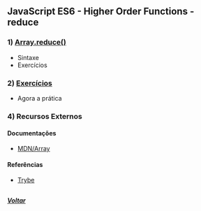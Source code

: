 ## JavaScript ES6 - Higher Order Functions - reduce

### 1) [Array.reduce()](Z-conteudo-recursos/array-reduce.md#arrayreduce)
- Sintaxe
- Exercícios

### 2) [Exercícios](X-agora-a-pratica/exercicios.md)
- Agora a prática

### 4) Recursos Externos

#### Documentações
- [MDN/Array](https://developer.mozilla.org/pt-BR/docs/Web/JavaScript/Reference/Global_Objects/Array)

#### Referências
- [Trybe](https://www.betrybe.com/)

##

##### [Voltar](https://github.com/nnnnadia/trybe-exercicios#bloco-8-higher-order-functions-do-javascript-es6)
